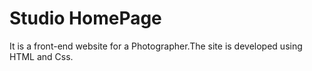 # Studio HomePage

It is a front-end  website for a Photographer.The site is developed using HTML and Css.